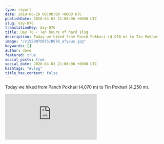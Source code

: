 ```yaml
---
type: report
date: 2019-06-29 00:00:00 +0000 UTC
publishDate: 2020-04-03 21:00:00 +0000 UTC
slug: day-076
translationKey: day-076
title: Day 76 - Ten hours of hard slog
description: Today we hiked from Panch Pokhari (4,070 m) to Tin Pokhari (4,250 m).
image: "/v1553075075/D076_afypus.jpg"
keywords: []
author: dave
featured: true
social_posts: true
social_date: 2020-04-03 21:00:00 +0000 UTC
hashtags: "#vlog"
title_has_context: false
---
```


Today we hiked from Panch Pokhari (4,070 m) to Tin Pokhari (4,250 m).

<iframe class="youtube75" src="https://www.youtube.com/embed/b5DU_jJHkrY" frameborder="0" allow="accelerometer; autoplay; encrypted-media; gyroscope; picture-in-picture" allowfullscreen></iframe>

